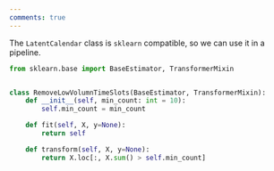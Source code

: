 ```yaml
---
comments: true
---
```


The `LatentCalendar` class is `sklearn` compatible, so we can use it in a pipeline. 

```python
from sklearn.base import BaseEstimator, TransformerMixin


class RemoveLowVolumnTimeSlots(BaseEstimator, TransformerMixin):
    def __init__(self, min_count: int = 10):
        self.min_count = min_count

    def fit(self, X, y=None):
        return self

    def transform(self, X, y=None):
        return X.loc[:, X.sum() > self.min_count]
```